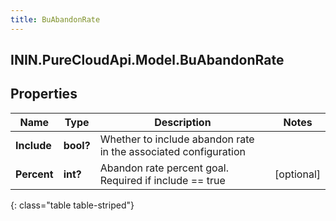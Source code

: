 ```yaml
---
title: BuAbandonRate
---
```

## ININ.PureCloudApi.Model.BuAbandonRate

## Properties

|Name | Type | Description | Notes|
|------------ | ------------- | ------------- | -------------|
| **Include** | **bool?** | Whether to include abandon rate in the associated configuration | |
| **Percent** | **int?** | Abandon rate percent goal. Required if include &#x3D;&#x3D; true | [optional] |
{: class="table table-striped"}


